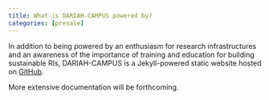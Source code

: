 ```yaml
---
title: What is DARIAH-CAMPUS powered by?
categories: [presale]
---
```


In addition to being powered by an enthusiasm for research infrastructures and an awareness of the importance of training and education for building sustainable RIs, DARIAH-CAMPUS is a Jekyll-powered static website hosted on [GitHub](https://github.com/DARIAH-ERIC/dariah-campus).

More extensive documentation will be forthcoming.
